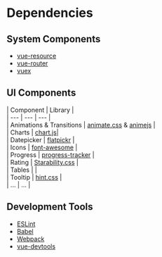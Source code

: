 # Dependencies


## System Components

* [vue-resource][]
* [vue-router][]
* [vuex][]


## UI Components

| Component | Library |  
| --- | --- | --- |  
| Animations & Transitions | [animate.css][] & [animejs][] |  
| Charts | [chart.js][]|  
| Datepicker | [flatpickr][] |  
| Icons | [font-awesome][] |  
| Progress | [progress-tracker][] |  
| Rating | [Starability.css][] |  
| Tables |  |  
| Tooltip | [hint.css][] |  
| ... | ... |  


## Development Tools

* [ESLint][]
* [Babel][]
* [Webpack][]
* [vue-devtools][]


[animate.css]: http://daneden.github.io/animate.css/
[animejs]: http://anime-js.com/

[vue-resource]: https://github.com/vuejs/vue-resource
[vue-router]: https://github.com/vuejs/vue-router
[vuex]: https://github.com/vuejs/vuex

[progress-tracker]: http://nigelotoole.github.io/progress-tracker/

[Starability.css]: http://lunarlogic.github.io/starability/

[hint.css]: http://kushagragour.in/lab/hint/

[flatpickr]: https://chmln.github.io/flatpickr/

[chart.js]: http://www.chartjs.org


[font-awesome]: http://fontawesome.io

[Babel]: http://babeljs.io/
[ESLint]: http://eslint.org
[Webpack]: https://webpack.github.io
[vue-devtools]: https://github.com/vuejs/vue-devtools